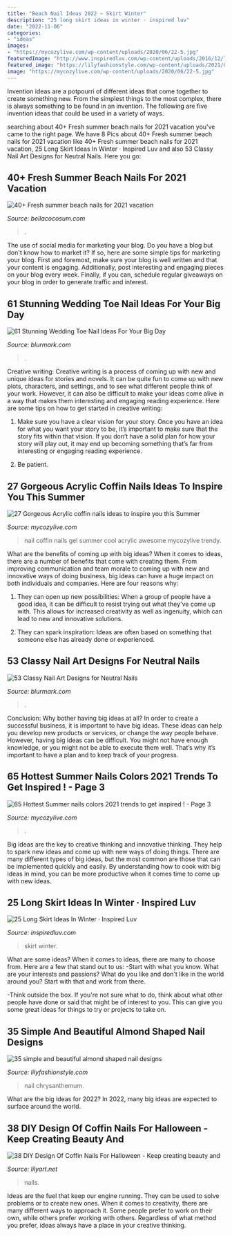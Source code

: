 ```yaml
---
title: "Beach Nail Ideas 2022 ~ Skirt Winter"
description: "25 long skirt ideas in winter · inspired luv"
date: "2022-11-06"
categories:
- "ideas"
images:
- "https://mycozylive.com/wp-content/uploads/2020/06/22-5.jpg"
featuredImage: "http://www.inspiredluv.com/wp-content/uploads/2016/12/long-skirt-in-winter.jpg"
featured_image: "https://lilyfashionstyle.com/wp-content/uploads/2021/04/15-9.jpg"
image: "https://mycozylive.com/wp-content/uploads/2020/06/22-5.jpg"
---
```



Invention ideas are a potpourri of different ideas that come together to create something new. From the simplest things to the most complex, there is always something to be found in an invention. The following are five invention ideas that could be used in a variety of ways.

	

		
searching about 40+ Fresh summer beach nails for 2021 vacation you've came to the right page. We have 8 Pics about 40+ Fresh summer beach nails for 2021 vacation like 40+ Fresh summer beach nails for 2021 vacation, 25 Long Skirt Ideas In Winter · Inspired Luv and also 53 Classy Nail Art Designs for Neutral Nails. Here you go:
		
    
## 40+ Fresh Summer Beach Nails For 2021 Vacation

<img loading=lazy src="https://bellacocosum.com/wp-content/uploads/2021/05/7-10.jpg" onerror="this.onerror=null;this.src='https://tse4.mm.bing.net/th?id=OIP.a05HQlI5dMhk_yvmW8a9RQHaLH&amp;pid=15.1';" alt="40+ Fresh summer beach nails for 2021 vacation">

_Source: bellacocosum.com_

>. 

	

The use of social media for marketing your blog.
Do you have a blog but don't know how to market it? If so, here are some simple tips for marketing your blog. First and foremost, make sure your blog is well written and that your content is engaging. Additionally, post interesting and engaging pieces on your blog every week. Finally, if you can, schedule regular giveaways on your blog in order to generate traffic and interest.

    
## 61 Stunning Wedding Toe Nail Ideas For Your Big Day

<img loading=lazy src="https://www.blurmark.com/wp-content/uploads/2017/05/Diamond-Toe-Nails.jpg" onerror="this.onerror=null;this.src='https://tse2.mm.bing.net/th?id=OIP.gdywgPhgNaQFl7-r-jNsOQHaE8&amp;pid=15.1';" alt="61 Stunning Wedding Toe Nail Ideas For Your Big Day">

_Source: blurmark.com_

>. 

	

Creative writing:
Creative writing is a process of coming up with new and unique ideas for stories and novels. It can be quite fun to come up with new plots, characters, and settings, and to see what different people think of your work. However, it can also be difficult to make your ideas come alive in a way that makes them interesting and engaging reading experience. Here are some tips on how to get started in creative writing: 
1. Make sure you have a clear vision for your story. Once you have an idea for what you want your story to be, it’s important to make sure that the story fits within that vision. If you don’t have a solid plan for how your story will play out, it may end up becoming something that’s far from interesting or engaging reading experience. 

2. Be patient.

    
## 27 Gorgeous Acrylic Coffin Nails Ideas To Inspire You This Summer

<img loading=lazy src="https://mycozylive.com/wp-content/uploads/2020/06/22-5.jpg" onerror="this.onerror=null;this.src='https://tse3.mm.bing.net/th?id=OIP.DZl_CWm7XfEcI5RuM1E3dAHaJ9&amp;pid=15.1';" alt="27 Gorgeous Acrylic coffin nails ideas to inspire you this Summer">

_Source: mycozylive.com_

>nail coffin nails gel summer cool acrylic awesome mycozylive trendy. 

	

What are the benefits of coming up with big ideas?
When it comes to ideas, there are a number of benefits that come with creating them. From improving communication and team morale to coming up with new and innovative ways of doing business, big ideas can have a huge impact on both individuals and companies. Here are four reasons why: 
1. They can open up new possibilities: When a group of people have a good idea, it can be difficult to resist trying out what they've come up with. This allows for increased creativity as well as ingenuity, which can lead to new and innovative solutions. 

2. They can spark inspiration: Ideas are often based on something that someone else has already done or experienced.

    
## 53 Classy Nail Art Designs For Neutral Nails

<img loading=lazy src="https://www.blurmark.com/wp-content/uploads/2017/04/Coffin-Nails-1-1024x1024.jpg" onerror="this.onerror=null;this.src='https://tse4.mm.bing.net/th?id=OIP.pPVIadhhjssx_ywBMvUSZQHaHa&amp;pid=15.1';" alt="53 Classy Nail Art Designs for Neutral Nails">

_Source: blurmark.com_

>. 

	

Conclusion: Why bother having big ideas at all?
In order to create a successful business, it is important to have big ideas. These ideas can help you develop new products or services, or change the way people behave. However, having big ideas can be difficult. You might not have enough knowledge, or you might not be able to execute them well. That’s why it’s important to have a plan and to keep track of your progress.

    
## 65 Hottest Summer Nails Colors 2021 Trends To Get Inspired ! - Page 3

<img loading=lazy src="https://mycozylive.com/wp-content/uploads/2021/05/56.jpg" onerror="this.onerror=null;this.src='https://tse4.mm.bing.net/th?id=OIP.ajINWo6rMHiOsg1NjpyHmgHaLH&amp;pid=15.1';" alt="65 Hottest Summer nails colors 2021 trends to get inspired ! - Page 3">

_Source: mycozylive.com_

>. 

	

Big ideas are the key to creative thinking and innovative thinking. They help to spark new ideas and come up with new ways of doing things. There are many different types of big ideas, but the most common are those that can be implemented quickly and easily. By understanding how to cook with big ideas in mind, you can be more productive when it comes time to come up with new ideas.

    
## 25 Long Skirt Ideas In Winter · Inspired Luv

<img loading=lazy src="http://www.inspiredluv.com/wp-content/uploads/2016/12/long-skirt-in-winter.jpg" onerror="this.onerror=null;this.src='https://tse4.mm.bing.net/th?id=OIP.GnS4r4lZOnvav7tKzybxaQHaLI&amp;pid=15.1';" alt="25 Long Skirt Ideas In Winter · Inspired Luv">

_Source: inspiredluv.com_

>skirt winter. 

	

What are some ideas?
When it comes to ideas, there are many to choose from. Here are a few that stand out to us:
-Start with what you know. What are your interests and passions? What do you like and don't like in the world around you? Start with that and work from there.

-Think outside the box. If you're not sure what to do, think about what other people have done or said that might be of interest to you. This can give you some great ideas for things to try or projects to take on.

    
## 35 Simple And Beautiful Almond Shaped Nail Designs

<img loading=lazy src="https://lilyfashionstyle.com/wp-content/uploads/2021/04/15-9.jpg" onerror="this.onerror=null;this.src='https://tse4.mm.bing.net/th?id=OIP.gilykUSkFyYyLXCCvX5LYgHaLH&amp;pid=15.1';" alt="35 simple and beautiful almond shaped nail designs">

_Source: lilyfashionstyle.com_

>nail chrysanthemum. 

	

What are the big ideas for 2022?
In 2022, many big ideas are expected to surface around the world.

    
## 38 DIY Design Of Coffin Nails For Halloween - Keep Creating Beauty And

<img loading=lazy src="https://lilyart.net/wp-content/uploads/2020/10/31.jpg" onerror="this.onerror=null;this.src='https://tse1.mm.bing.net/th?id=OIP.uHGcM6ArJDMUBraBE05lawHaJq&amp;pid=15.1';" alt="38 DIY Design Of Coffin Nails For Halloween - Keep creating beauty and">

_Source: lilyart.net_

>nails. 

	

Ideas are the fuel that keep our engine running. They can be used to solve problems or to create new ones. When it comes to creativity, there are many different ways to approach it. Some people prefer to work on their own, while others prefer working with others. Regardless of what method you prefer, ideas always have a place in your creative thinking.

